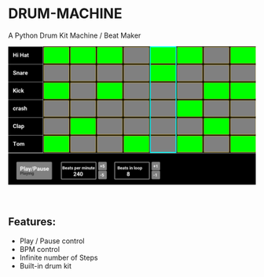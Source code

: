 # DRUM-MACHINE

A Python Drum Kit Machine / Beat Maker

<img src="drumMachine.png" alt="alt text" title="Python Drum Machine" width="550"/>

&nbsp;

## Features:
* Play / Pause control
* BPM control
* Infinite number of Steps
* Built-in drum kit

